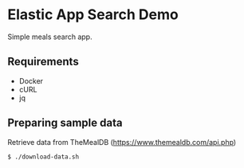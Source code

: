 # Elastic App Search Demo

Simple meals search app.

## Requirements

* Docker
* cURL
* jq

## Preparing sample data

Retrieve data from TheMealDB (https://www.themealdb.com/api.php)

```
$ ./download-data.sh
```

